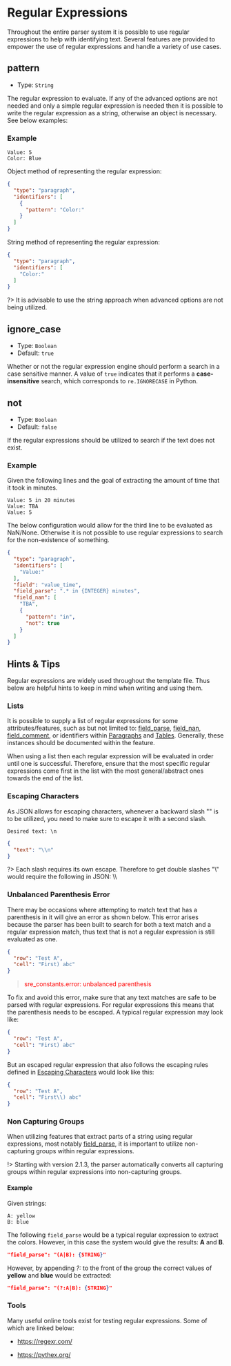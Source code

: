 # Regular Expressions

Throughout the entire parser system it is possible to use regular expressions to help with identifying text.  Several features are provided to empower the use of regular expressions and handle a variety of use cases.

## pattern

- Type: `String`

The regular expression to evaluate.  If any of the advanced options are not needed and only a simple regular expression is needed then it is possible to write the regular expression as a string, otherwise an object is necessary.  See below examples:

### Example
```text
Value: 5
Color: Blue
```

Object method of representing the regular expression:

```json
{
  "type": "paragraph",
  "identifiers": [
    {
      "pattern": "Color:"
    }
  ]
}
```


String method of representing the regular expression:

```json
{
  "type": "paragraph",
  "identifiers": [
    "Color:"
  ]
}
```

?> It is advisable to use the string approach when advanced options are not being utilized.

## ignore_case

- Type: `Boolean`
- Default: `true`

Whether or not the regular expression engine should perform a search in a case sensitive manner.  A value of `true` indicates that it performs a **case-insensitive** search, which corresponds to `re.IGNORECASE` in Python.

## not

- Type: `Boolean`
- Default: `false`

If the regular expressions should be utilized to search if the text does not exist.

### Example

Given the following lines and the goal of extracting the amount of time that it took in minutes.
 
```text
Value: 5 in 20 minutes
Value: TBA
Value: 5
```

The below configuration would allow for the third line to be evaluated as NaN/None.  Otherwise it is not possible to use regular expressions to search for the non-existence of something.

```json
{
  "type": "paragraph",
  "identifiers": [
    "Value:"
  ],
  "field": "value_time",
  "field_parse": ".* in {INTEGER} minutes",
  "field_nan": [
    "TBA",
    {
      "pattern": "in",
      "not": true
    }
  ]
}
```

## Hints & Tips

Regular expressions are widely used throughout the template file.  Thus below are helpful hints to keep in mind when writing and using them.

### Lists

It is possible to supply a list of regular expressions for some attributes/features, such as but not limited to: [field_parse](templates/fields.md#field_parse), [field_nan](templates/fields.md#field_nan), [field_comment](templates/fields.md#field_comment), or identifiers within [Paragraphs](templates/paragraphs.md#identifiers) and [Tables](templates/tables.md#identifiers).  Generally, these instances should be documented within the feature.

When using a list then each regular expression will be evaluated in order until one is successful.  Therefore, ensure that the most specific regular expressions come first in the list with the most general/abstract ones towards the end of the list.

### Escaping Characters

As JSON allows for escaping characters, whenever a backward slash "\" is to be utilized, you need to make sure to escape it with a second slash.
  
```text
Desired text: \n
```

```json
{
  "text": "\\n"
}
```

?> Each slash requires its own escape.  Therefore to get double slashes "\\" would require the following in JSON: \\\\



### Unbalanced Parenthesis Error

There may be occasions where attempting to match text that has a parenthesis in it will give an error as shown below.  This error arises because the parser has been built to search for both a text match and a regular expression match, thus text that is not a regular expression is still evaluated as one.

```json
{
  "row": "Test A",
  "cell": "First) abc"
}
```

> <span style="color:red">sre_constants.error: unbalanced parenthesis</span>

To fix and avoid this error, make sure that any text matches are safe to be parsed with regular expressions.  For regular expressions this means that the parenthesis needs to be escaped.  A typical regular expression may look like:


```json
{
  "row": "Test A",
  "cell": "First) abc"
}
```

But an escaped regular expression that also follows the escaping rules defined in [Escaping Characters](templates/regex.md#escaping-characters) would look like this:

```json
{
  "row": "Test A",
  "cell": "First\\) abc"
}
```

### Non Capturing Groups

When utilizing features that extract parts of a string using regular expressions, most notably [field_parse](templates/fields.md#field_parse), it is important to utilize non-capturing groups within regular expressions.

!> Starting with version 2.1.3, the parser automatically converts all capturing groups within regular expressions into non-capturing groups.

#### Example

Given strings:
```text
A: yellow
B: blue
```

The following `field_parse` would be a typical regular expression to extract the colors.  However, in this case the system would give the results: **A** and **B**.

```json
"field_parse": "(A|B): {STRING}"
```

However, by appending *?:* to the front of the group the correct values of **yellow** and **blue** would be extracted:

```json
"field_parse": "(?:A|B): {STRING}"
```

### Tools

Many useful online tools exist for testing regular expressions.  Some of which are linked below:

- https://regexr.com/

- https://pythex.org/

